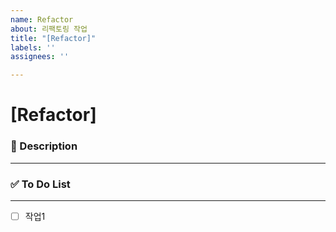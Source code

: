 ```yaml
---
name: Refactor
about: 리팩토링 작업
title: "[Refactor]"
labels: ''
assignees: ''

---
```


# [Refactor] <!--{ 작업 내용 }-->

### 📝 Description

---
<!-- 아래에 설명을 적어주세요 -->


### ✅ To Do List 

---
<!-- 아래에 어떤 작업을 해야 하는지 적어주세요 -->
- [ ] 작업1
